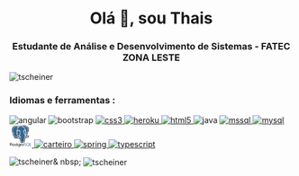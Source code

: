 <h1 align = "center"> Olá 👋, sou Thais </h1>
<h3 align = "center"> Estudante de Análise e Desenvolvimento de Sistemas - FATEC ZONA LESTE </h3>

<p align = "left"> <img src = "https://komarev.com/ghpvc/?username=tscheiner&label=Profile%20views&color=0e75b6&style=flat" alt = "tscheiner" /> </p>


<h3 align = "left"> Idiomas e ferramentas : </h3>
<p align = "left">  <img src = "https://camo.githubusercontent.com/174977c27f60a8bdb18c0434360f1381ff22c92bf7402a5e8e21450d31c0305b/68747470733a2f2f696d672e736869656c64732e696f2f62616467652f2d416e67756c61722d4444303033313f7374796c653d666c61742d737175617265266c6f676f3d616e67756c6172 "alt =" angular "width =" 50 "height =" 80 "/> </a> <img src ="https://camo.githubusercontent.com/e56d586bf373ad33a4e8c7101246d54d5edc0fb52b87d309b899ce4818bd6086/68747470733a2f2f696d672e736869656c64732e696f2f62616467652f2d426f6f7473747261702d3536334437433f7374796c653d666c61742d737175617265266c6f676f3d626f6f747374726170"alt =" bootstrap "width =" 40 "height =" 40 "/> </a> <a href = "https://www.w3schools.com/css/" target = "_ blank"> <img src = "https://camo.githubusercontent.com/2435c2a64789b8a71c701a1a593b4a6e6869789bfb0626e515dc2a6b6dffa6c5/68747470733a2f2f696d672e736869656c64732e696f2f62616467652f2d435353332d3135373242363f7374796c653d666c61742d737175617265266c6f676f3d63737333"alt = "css3" width = "40" height = "40" /> </a> <a href="https://heroku.com" target="_blank"> <img src = "https: // www .vectorlogo.zone / logos / heroku / heroku-icon.svg "alt =" heroku "width =" 40 "height =" 40 "/> </a> <a href =" https://www.w3.org / html / "target =" _ blank "> <img src ="https://camo.githubusercontent.com/0c3a16a22ae058cfe38a06dc9ea16404cf006409262f547c9ccfa3ec8b30f71e/68747470733a2f2f696d672e736869656c64732e696f2f62616467652f2d48544d4c352d4533344632363f7374796c653d666c61742d737175617265266c6f676f3d68746d6c35266c6f676f436f6c6f723d7768697465"alt =" html5 "width = "40" height = "40" /> </a><img src = "https://camo.githubusercontent.com/e17e119d8c9bb34ac9710be65d35d52a7e04cc260476760305525204df5f34b0/68747470733a2f2f696d672e736869656c64732e696f2f62616467652f2d4a6176612d3030373339363f7374796c653d666c61742d737175617265266c6f676f3d6a617661 "alt =" java "width =" 40 "height =" 40 "/> </a> <a href =" https: // www. microsoft.com/en-us/sql-server "target =" _ blank "> <img src =" https://www.svgrepo.com/show/303229/microsoft-sql-server-logo.svg "alt =" mssql "width =" 40 "height =" 40 "/> </a> <a href="https://www.mysql.com/" target="_blank"> <img src ="https://camo.githubusercontent.com/4eade77f6242a74645c408f1cc48b4c05f3c7c8a74d0bf15c2a1e259e4d357d9/68747470733a2f2f696d672e736869656c64732e696f2f62616467652f2d4d7953514c2d3434373941313f7374796c653d666c61742d737175617265266c6f676f3d6d7973716c266c6f676f436f6c6f723d7768697465"alt =" mysql "width =" 40 "height =" 40 "/> </a> <a href =" https : //www.postgresql.org "target ="_blank "> <img src =" https://raw.githubusercontent.com/devicons/devicon/master/icons/postgresql/postgresql-original-wordmark.svg "alt =" postgresql "width =" 40 "height =" 40 "/> </a> <a href="https://postman.com" target="_blank"> <img src =" https://www.vectorlogo.zone/logos/getpostman/getpostman-icon.svg "alt =" carteiro "width =" 40 "height =" 40 "/> </a> <a href="https://spring.io/" target="_blank"> <img src ="https://camo.githubusercontent.com/d8f7e93bdb728c656b784b48c9229b2224067c147978e345773f21c0ac43f324/68747470733a2f2f696d672e736869656c64732e696f2f62616467652f2d537072696e672d3644423333463f7374796c653d666c61742d737175617265266c6f676f3d737072696e67266c6f676f436f6c6f723d7768697465"alt =" spring "width =" 40 "height =" 40 "/> </a> <a href =" https: // www.typescriptlang.org/ "target =" _ blank "> <img src ="https://camo.githubusercontent.com/8b76dad952a5f01b227f0fc83168009e115d7a0c5f9eca6ea918d6ae4e71b8ff/68747470733a2f2f696d672e736869656c64732e696f2f62616467652f2d547970655363726970742d3030374143433f7374796c653d666c61742d737175617265266c6f676f3d74797065736372697074"alt =" typescript "width =" 40 "altura =" 40 "/> </a> </p>

<p> <img align = "left" src = "https://github-readme-stats.vercel.app/api/top-langs?username=tscheiner&show_icons=true&locale=en&layout=compact" alt = "tscheiner" /> </p>

<p> & nbsp; <img align = "center" src = "https://github-readme-stats.vercel.app/api?username=tscheiner&show_icons=true&locale=en" alt = "tscheiner" /> </p>
